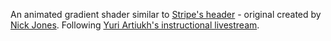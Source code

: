 An animated gradient shader similar to [Stripe's header](https://stripe.com/) - original created by [Nick Jones](https://twitter.com/narrowd).
Following [Yuri Artiukh's instructional livestream](https://www.youtube.com/watch?v=LW9d2cqIHb4).
